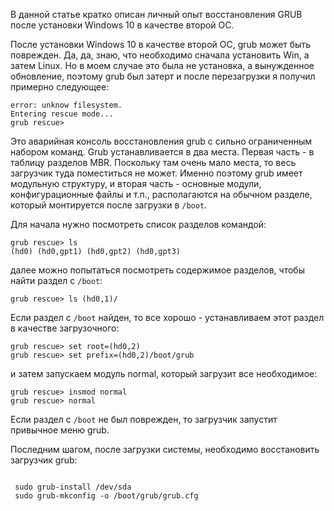 В данной статье кратко описан личный опыт восстановления GRUB после установки Windows 10 в качестве второй ОС.

После установки Windows 10 в качестве второй ОС, grub может быть поврежден. Да, да, знаю, что необходимо сначала установить Win, а затем Linux. Но в моем случае это была не установка, а вынужденное обновление, поэтому grub был затерт и после перезагрузки я получил примерно следующее:

```
error: unknow filesystem.
Entering rescue mode...
grub rescue>
```

Это аварийная консоль восстановления grub с сильно ограниченным набором команд. Grub устанавливается в два места. Первая часть - в таблицу разделов MBR. Поскольку там очень мало места, то весь загрузчик туда поместиться не может. Именно поэтому grub имеет модульную структуру, и вторая часть - основные модули, конфигурационные файлы и т.п., располагаются на обычном разделе, который монтируется после загрузки в `/boot`.

Для начала нужно посмотреть список разделов командой: 

```
grub rescue> ls
(hd0) (hd0,gpt1) (hd0,gpt2) (hd0,gpt3) 
```

далее можно попытаться посмотреть содержимое разделов, чтобы найти раздел с `/boot`:

```
grub rescue> ls (hd0,1)/
```

Если раздел с `/boot` найден, то все хорошо - устанавливаем этот раздел в качестве загрузочного:

```
grub rescue> set root=(hd0,2)
grub rescue> set prefix=(hd0,2)/boot/grub
```

и затем запускаем модуль normal, который загрузит все необходимое:

```
grub rescue> insmod normal
grub rescue> normal
```

Если раздел с `/boot` не был поврежден, то загрузчик запустит привычное меню grub. 

Последним шагом, после загрузки системы, необходимо восстановить загрузчик grub:

```shell

 sudo grub-install /dev/sda
 sudo grub-mkconfig -o /boot/grub/grub.cfg
```

